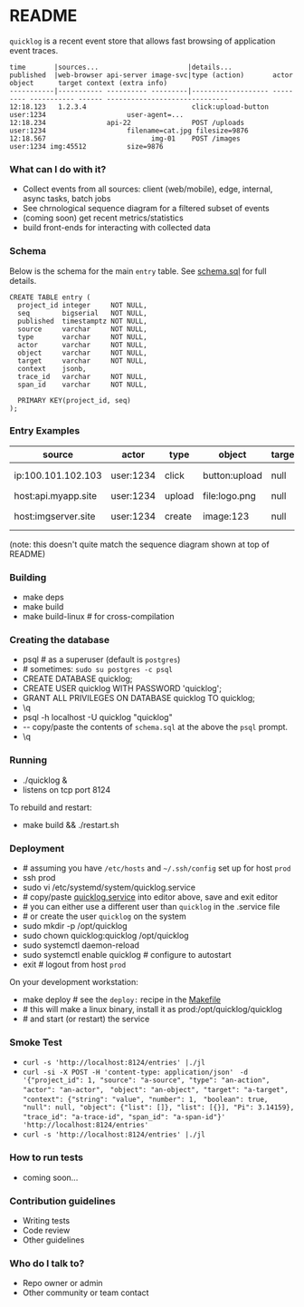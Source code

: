 # README #

`quicklog` is a recent event store that allows fast browsing of application event traces.

```
time       |sources...                      |details...
published  |web-browser api-server image-svc|type (action)       actor     object      target context (extra info)
-----------|----------- ---------- ---------|------------------- --------- ----------- ------ ------------------------------
12:18.123   1.2.3.4                          click:upload-button user:1234                    user-agent=... 
12:18.234               api-22               POST /uploads       user:1234                    filename=cat.jpg filesize=9876
12:18.567                          img-01    POST /images        user:1234 img:45512          size=9876
```

### What can I do with it? ###

* Collect events from all sources: client (web/mobile), edge, internal, async tasks, batch jobs
* See chrnological sequence diagram for a filtered subset of events
* (coming soon) get recent metrics/statistics
* build front-ends for interacting with collected data

### Schema

Below is the schema for the main `entry` table. See [schema.sql](schema.sql) for full details.

```
CREATE TABLE entry (
  project_id integer     NOT NULL,
  seq        bigserial   NOT NULL,
  published  timestamptz NOT NULL,
  source     varchar     NOT NULL,
  type       varchar     NOT NULL,
  actor      varchar     NOT NULL,
  object     varchar     NOT NULL,
  target     varchar     NOT NULL,
  context    jsonb,
  trace_id   varchar     NOT NULL,
  span_id    varchar     NOT NULL,

  PRIMARY KEY(project_id, seq)
);
```

### Entry Examples

| source              | actor     | type   | object        | target    | context              |
| ------------------- | --------  | ------ | ------------- | --------- | -------------------- |
| ip:100.101.102.103  | user:1234 | click  | button:upload | null      | {"page": "/photos"}  |
| host:api.myapp.site | user:1234 | upload | file:logo.png | null      | null                 |
| host:imgserver.site | user:1234 | create | image:123     | null      | {"file": "logo.png"} |

(note: this doesn't quite match the sequence diagram shown at top of README)

### Building ###

* make deps
* make build
* make build-linux # for cross-compilation

### Creating the database ###

* psql # as a superuser (default is `postgres`)
* \# sometimes: `sudo su postgres -c psql`
* CREATE DATABASE quicklog;
* CREATE USER quicklog WITH PASSWORD 'quicklog';
* GRANT ALL PRIVILEGES ON DATABASE quicklog TO quicklog;
* \q
* psql -h localhost -U quicklog "quicklog"
* -- copy/paste the contents of `schema.sql` at the above the `psql` prompt.
* \q

### Running ###

* ./quicklog &
* listens on tcp port 8124

To rebuild and restart:

* make build && ./restart.sh

### Deployment ###

* \# assuming you have `/etc/hosts` and `~/.ssh/config` set up for host `prod`
* ssh prod
* sudo vi /etc/systemd/system/quicklog.service
* \# copy/paste [quicklog.service](quicklog.service) into editor above, save and exit editor
* \# you can either use a different user than `quicklog` in the .service file
* \# or create the user `quicklog` on the system
* sudo mkdir -p /opt/quicklog
* sudo chown quicklog:quicklog /opt/quicklog
* sudo systemctl daemon-reload
* sudo systemctl enable quicklog # configure to autostart
* exit # logout from host `prod`

On your development workstation:

* make deploy # see the `deploy:` recipe in the [Makefile](Makefile)
* \# this will make a linux binary, install it as prod:/opt/quicklog/quicklog
* \# and start (or restart) the service

### Smoke Test ###

* `curl -s 'http://localhost:8124/entries' |./jl`
* `curl -si -X POST -H 'content-type: application/json' `
   `-d '{"project_id": 1, "source": "a-source", "type": "an-action", "actor": "an-actor", `
   `"object": "an-object", "target": "a-target", "context": {"string": "value", "number": 1, `
   `"boolean": true, "null": null, "object": {"list": []}, "list": [{}], "Pi": 3.14159}, `
   `"trace_id": "a-trace-id", "span_id": "a-span-id"}' 'http://localhost:8124/entries'`
* `curl -s 'http://localhost:8124/entries' |./jl`

### How to run tests ###

* coming soon...

### Contribution guidelines ###

* Writing tests
* Code review
* Other guidelines

### Who do I talk to? ###

* Repo owner or admin
* Other community or team contact
